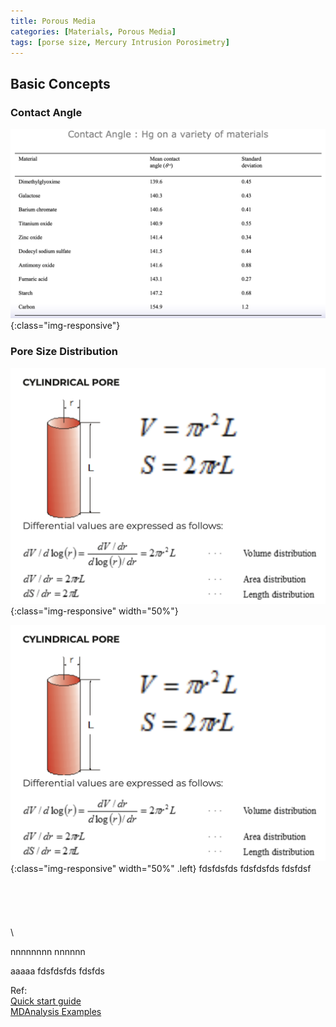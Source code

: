 ```yaml
---
title: Porous Media
categories: [Materials, Porous Media]
tags: [porse size, Mercury Intrusion Porosimetry]
---
```


## Basic Concepts


### Contact Angle
![Contact angle of mercury](/img/pore/pore_contact_angle_mercury.png ){:class="img-responsive"}

### Pore Size Distribution
![Cylindrical Pore](/img/pore/pore_cylindrical_pore.png ){:class="img-responsive" width="50%"}


![Cylindrical Pore](/img/pore/pore_cylindrical_pore.png ){:class="img-responsive" width="50%" .left}
fdsfdsfds
fdsfdsfds
fdsfdsf\
\
\
\
\
\
\

nnnnnnnn
nnnnnn


aaaaa
fdsfdsfds
fdsfds

Ref: \
[Quick start guide](https://userguide.mdanalysis.org/stable/examples/quickstart.html) \
[MDAnalysis Examples](https://userguide.mdanalysis.org/stable/examples/README.html)


